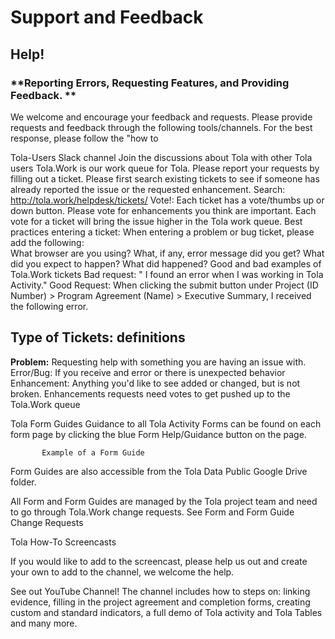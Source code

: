 # Support and Feedback


## **Help!**




### **Reporting Errors, Requesting Features, and Providing Feedback. **



We welcome and encourage your feedback and requests. Please provide requests and feedback through the following tools/channels. For the best response, please follow the "how to

Tola-Users Slack channel Join the discussions about Tola with other Tola users
Tola.Work is our work queue for Tola. Please report your requests by filling out a ticket. Please first search existing tickets to see if someone has already reported the issue or the requested enhancement. 
Search: http://tola.work/helpdesk/tickets/
Vote!: Each ticket has a vote/thumbs up or down button. Please vote for enhancements you think are important. Each vote for a ticket will bring the issue higher in the Tola work queue.
Best practices entering a ticket: When entering a problem or bug ticket, please add the following:  
What browser are you using?
What, if any, error message did you get?
What did you expect to happen?
What did happened? 
Good and bad examples of Tola.Work tickets
Bad request: 
" I found an error when I was working in Tola Activity."
Good Request: 
When clicking the submit button under Project (ID Number) > Program Agreement (Name)  > Executive Summary, I received the following error.  <paste in the error> 


## ****Type of Tickets: definitions****



**Problem:** Requesting help with something you are having an issue with.
Error/Bug: If you receive and error or there is unexpected behavior
Enhancement: Anything you'd like to see added or changed, but is not broken. Enhancements requests need votes to get pushed up to the Tola.Work queue

Tola Form Guides
Guidance to all Tola Activity Forms can be found on each form page by clicking the blue Form Help/Guidance button on the page.


           Example of a Form Guide
Form Guides are also accessible from the Tola Data Public Google Drive folder.

All Form and Form Guides are managed by the Tola project team and need to go through Tola.Work change requests. See Form and Form Guide Change Requests

Tola How-To Screencasts 

If you would like to add to the screencast, please help us out and create your own to add to the channel, we welcome the help.

 See out YouTube Channel!
The channel includes how to steps on: linking evidence, filling in the project agreement and completion forms, creating custom and standard indicators, a full demo of Tola activity and Tola Tables and many more. 
